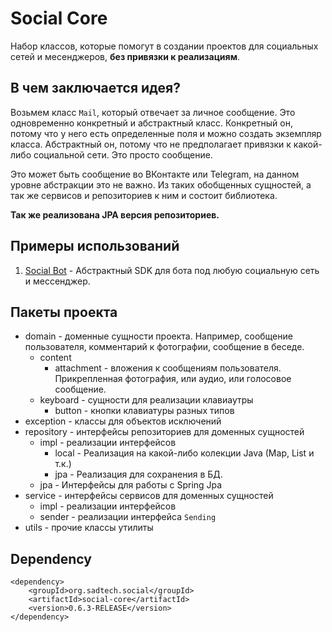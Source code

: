 # Social Core

Набор классов, которые помогут в создании проектов для социальных сетей и месенджеров, **без привязки к реализациям**.

## В чем заключается идея?

Возьмем класс `Mail`, который отвечает за личное сообщение. Это одновременно конкретный и абстрактный класс. 
Конкретный он, потому что у него есть определенные поля и можно создать экземпляр класса. Абстрактный он, потому что 
не предполагает привязки к какой-либо социальной сети. Это просто сообщение.

Это может быть сообщение во ВКонтакте или Telegram, на данном уровне абстракции это не важно. Из таких обобщенных 
сущностей, а так же сервисов и репозиториев к ним и состоит библиотека.

**Так же реализована JPA версия репозиториев.**

## Примеры использований

1. [Social Bot](https://github.com/uPagge/social-bot) - Абстрактный SDK для бота под любую социальную сеть и мессенджер.

## Пакеты проекта

- domain - доменные сущности проекта. Например, сообщение пользователя, комментарий к фотографии, сообщение в беседе.
    - content
        - attachment - вложения к сообщениям пользователя. Прикрепленная фотография, или аудио, или голосовое сообщение.
    - keyboard - сущности для реализации клавиаутры
        - button - кнопки клавиатуры разных типов
- exception - классы для объектов исключений
- repository - интерфейсы репозиториев для доменных сущностей
    - impl - реализации интерфейсов
        - local - Реализация на какой-либо колекции Java (Map, List и т.к.)
        - jpa - Реализация для сохранения в БД.
    - jpa - Интерфейсы для работы с Spring Jpa 
- service - интерфейсы сервисов для доменных сущностей
    - impl - реализации интерфейсов
    - sender - реализации интерфейса `Sending`
- utils - прочие классы утилиты

## Dependency

```
<dependency>
    <groupId>org.sadtech.social</groupId>
    <artifactId>social-core</artifactId>
    <version>0.6.3-RELEASE</version>
</dependency>
```